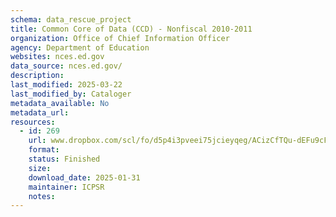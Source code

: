 ```yaml
---
schema: data_rescue_project 
title: Common Core of Data (CCD) - Nonfiscal 2010-2011
organization: Office of Chief Information Officer
agency: Department of Education
websites: nces.ed.gov
data_source: nces.ed.gov/
description: 
last_modified: 2025-03-22
last_modified_by: Cataloger
metadata_available: No
metadata_url: 
resources:
  - id: 269
    url: www.dropbox.com/scl/fo/d5p4i3pveei75jcieyqeg/ACizCfTQu-dEFu9cF1mVY3U?rlkey=det221bko2563b83104o0h0nl&dl=0
    format: 
    status: Finished
    size: 
    download_date: 2025-01-31
    maintainer: ICPSR
    notes: 
---
```

